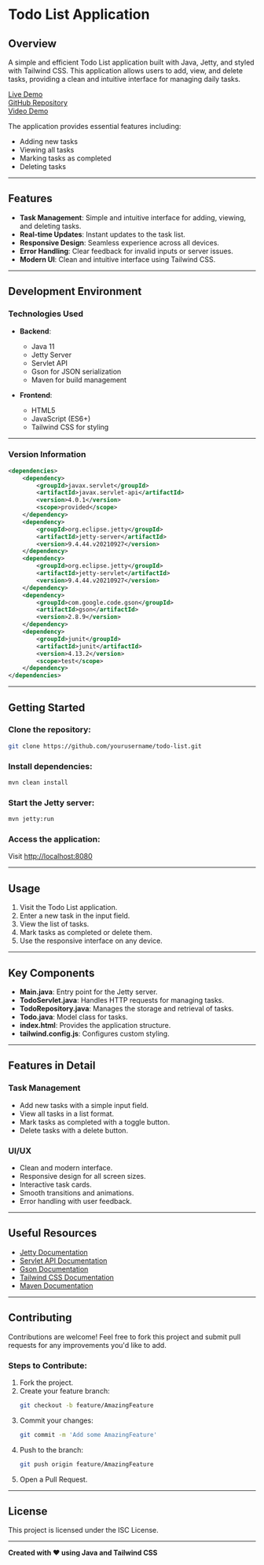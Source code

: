 
# Todo List Application

## Overview
A simple and efficient Todo List application built with Java, Jetty, and styled with Tailwind CSS. This application allows users to add, view, and delete tasks, providing a clean and intuitive interface for managing daily tasks.

[Live Demo](#)  
[GitHub Repository](https://github.com/kittys201/todolist)  
[Video Demo](#)

The application provides essential features including:
- Adding new tasks
- Viewing all tasks
- Marking tasks as completed
- Deleting tasks

---

## Features
- **Task Management**: Simple and intuitive interface for adding, viewing, and deleting tasks.
- **Real-time Updates**: Instant updates to the task list.
- **Responsive Design**: Seamless experience across all devices.
- **Error Handling**: Clear feedback for invalid inputs or server issues.
- **Modern UI**: Clean and intuitive interface using Tailwind CSS.

---

## Development Environment
### Technologies Used
- **Backend**:
  - Java 11
  - Jetty Server
  - Servlet API
  - Gson for JSON serialization
  - Maven for build management

- **Frontend**:
  - HTML5
  - JavaScript (ES6+)
  - Tailwind CSS for styling

---

### Version Information
```xml
<dependencies>
    <dependency>
        <groupId>javax.servlet</groupId>
        <artifactId>javax.servlet-api</artifactId>
        <version>4.0.1</version>
        <scope>provided</scope>
    </dependency>
    <dependency>
        <groupId>org.eclipse.jetty</groupId>
        <artifactId>jetty-server</artifactId>
        <version>9.4.44.v20210927</version>
    </dependency>
    <dependency>
        <groupId>org.eclipse.jetty</groupId>
        <artifactId>jetty-servlet</artifactId>
        <version>9.4.44.v20210927</version>
    </dependency>
    <dependency>
        <groupId>com.google.code.gson</groupId>
        <artifactId>gson</artifactId>
        <version>2.8.9</version>
    </dependency>
    <dependency>
        <groupId>junit</groupId>
        <artifactId>junit</artifactId>
        <version>4.13.2</version>
        <scope>test</scope>
    </dependency>
</dependencies>
```

---

## Getting Started
### Clone the repository:
```bash
git clone https://github.com/yourusername/todo-list.git
```

### Install dependencies:
```bash
mvn clean install
```

### Start the Jetty server:
```bash
mvn jetty:run
```

### Access the application:
Visit [http://localhost:8080](http://localhost:8080)

---

## Usage
1. Visit the Todo List application.
2. Enter a new task in the input field.
3. View the list of tasks.
4. Mark tasks as completed or delete them.
5. Use the responsive interface on any device.

---

## Key Components
- **Main.java**: Entry point for the Jetty server.
- **TodoServlet.java**: Handles HTTP requests for managing tasks.
- **TodoRepository.java**: Manages the storage and retrieval of tasks.
- **Todo.java**: Model class for tasks.
- **index.html**: Provides the application structure.
- **tailwind.config.js**: Configures custom styling.

---

## Features in Detail
### Task Management
- Add new tasks with a simple input field.
- View all tasks in a list format.
- Mark tasks as completed with a toggle button.
- Delete tasks with a delete button.

### UI/UX
- Clean and modern interface.
- Responsive design for all screen sizes.
- Interactive task cards.
- Smooth transitions and animations.
- Error handling with user feedback.

---

## Useful Resources
- [Jetty Documentation](https://www.eclipse.org/jetty/documentation/)
- [Servlet API Documentation](https://javaee.github.io/servlet-spec/)
- [Gson Documentation](https://github.com/google/gson)
- [Tailwind CSS Documentation](https://tailwindcss.com/)
- [Maven Documentation](https://maven.apache.org/)

---

## Contributing
Contributions are welcome! Feel free to fork this project and submit pull requests for any improvements you'd like to add.

### Steps to Contribute:
1. Fork the project.
2. Create your feature branch:
   ```bash
   git checkout -b feature/AmazingFeature
   ```
3. Commit your changes:
   ```bash
   git commit -m 'Add some AmazingFeature'
   ```
4. Push to the branch:
   ```bash
   git push origin feature/AmazingFeature
   ```
5. Open a Pull Request.

---

## License
This project is licensed under the ISC License.

---

**Created with ❤️ using Java and Tailwind CSS**
